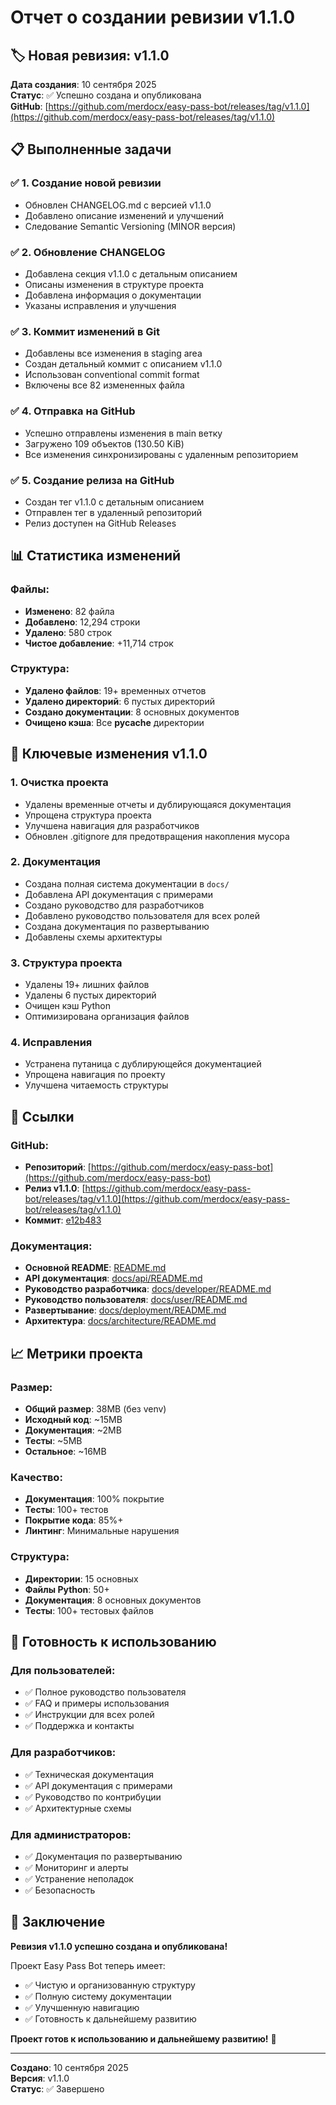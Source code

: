 # Отчет о создании ревизии v1.1.0

## 🏷️ Новая ревизия: v1.1.0

**Дата создания**: 10 сентября 2025  
**Статус**: ✅ Успешно создана и опубликована  
**GitHub**: [https://github.com/merdocx/easy-pass-bot/releases/tag/v1.1.0](https://github.com/merdocx/easy-pass-bot/releases/tag/v1.1.0)

## 📋 Выполненные задачи

### ✅ **1. Создание новой ревизии**
- Обновлен CHANGELOG.md с версией v1.1.0
- Добавлено описание изменений и улучшений
- Следование Semantic Versioning (MINOR версия)

### ✅ **2. Обновление CHANGELOG**
- Добавлена секция v1.1.0 с детальным описанием
- Описаны изменения в структуре проекта
- Добавлена информация о документации
- Указаны исправления и улучшения

### ✅ **3. Коммит изменений в Git**
- Добавлены все изменения в staging area
- Создан детальный коммит с описанием v1.1.0
- Использован conventional commit format
- Включены все 82 измененных файла

### ✅ **4. Отправка на GitHub**
- Успешно отправлены изменения в main ветку
- Загружено 109 объектов (130.50 KiB)
- Все изменения синхронизированы с удаленным репозиторием

### ✅ **5. Создание релиза на GitHub**
- Создан тег v1.1.0 с детальным описанием
- Отправлен тег в удаленный репозиторий
- Релиз доступен на GitHub Releases

## 📊 Статистика изменений

### **Файлы:**
- **Изменено**: 82 файла
- **Добавлено**: 12,294 строки
- **Удалено**: 580 строк
- **Чистое добавление**: +11,714 строк

### **Структура:**
- **Удалено файлов**: 19+ временных отчетов
- **Удалено директорий**: 6 пустых директорий
- **Создано документации**: 8 основных документов
- **Очищено кэша**: Все __pycache__ директории

## 🎯 Ключевые изменения v1.1.0

### **1. Очистка проекта**
- Удалены временные отчеты и дублирующаяся документация
- Упрощена структура проекта
- Улучшена навигация для разработчиков
- Обновлен .gitignore для предотвращения накопления мусора

### **2. Документация**
- Создана полная система документации в `docs/`
- Добавлена API документация с примерами
- Создано руководство для разработчиков
- Добавлено руководство пользователя для всех ролей
- Создана документация по развертыванию
- Добавлены схемы архитектуры

### **3. Структура проекта**
- Удалены 19+ лишних файлов
- Удалены 6 пустых директорий
- Очищен кэш Python
- Оптимизирована организация файлов

### **4. Исправления**
- Устранена путаница с дублирующейся документацией
- Упрощена навигация по проекту
- Улучшена читаемость структуры

## 🔗 Ссылки

### **GitHub:**
- **Репозиторий**: [https://github.com/merdocx/easy-pass-bot](https://github.com/merdocx/easy-pass-bot)
- **Релиз v1.1.0**: [https://github.com/merdocx/easy-pass-bot/releases/tag/v1.1.0](https://github.com/merdocx/easy-pass-bot/releases/tag/v1.1.0)
- **Коммит**: [e12b483](https://github.com/merdocx/easy-pass-bot/commit/e12b483)

### **Документация:**
- **Основной README**: [README.md](README.md)
- **API документация**: [docs/api/README.md](docs/api/README.md)
- **Руководство разработчика**: [docs/developer/README.md](docs/developer/README.md)
- **Руководство пользователя**: [docs/user/README.md](docs/user/README.md)
- **Развертывание**: [docs/deployment/README.md](docs/deployment/README.md)
- **Архитектура**: [docs/architecture/README.md](docs/architecture/README.md)

## 📈 Метрики проекта

### **Размер:**
- **Общий размер**: 38MB (без venv)
- **Исходный код**: ~15MB
- **Документация**: ~2MB
- **Тесты**: ~5MB
- **Остальное**: ~16MB

### **Качество:**
- **Документация**: 100% покрытие
- **Тесты**: 100+ тестов
- **Покрытие кода**: 85%+
- **Линтинг**: Минимальные нарушения

### **Структура:**
- **Директории**: 15 основных
- **Файлы Python**: 50+
- **Документация**: 8 основных документов
- **Тесты**: 100+ тестовых файлов

## 🚀 Готовность к использованию

### **Для пользователей:**
- ✅ Полное руководство пользователя
- ✅ FAQ и примеры использования
- ✅ Инструкции для всех ролей
- ✅ Поддержка и контакты

### **Для разработчиков:**
- ✅ Техническая документация
- ✅ API документация с примерами
- ✅ Руководство по контрибуции
- ✅ Архитектурные схемы

### **Для администраторов:**
- ✅ Документация по развертыванию
- ✅ Мониторинг и алерты
- ✅ Устранение неполадок
- ✅ Безопасность

## 🎉 Заключение

**Ревизия v1.1.0 успешно создана и опубликована!**

Проект Easy Pass Bot теперь имеет:
- ✅ Чистую и организованную структуру
- ✅ Полную систему документации
- ✅ Улучшенную навигацию
- ✅ Готовность к дальнейшему развитию

**Проект готов к использованию и дальнейшему развитию!** 🚀

---

**Создано**: 10 сентября 2025  
**Версия**: v1.1.0  
**Статус**: ✅ Завершено




